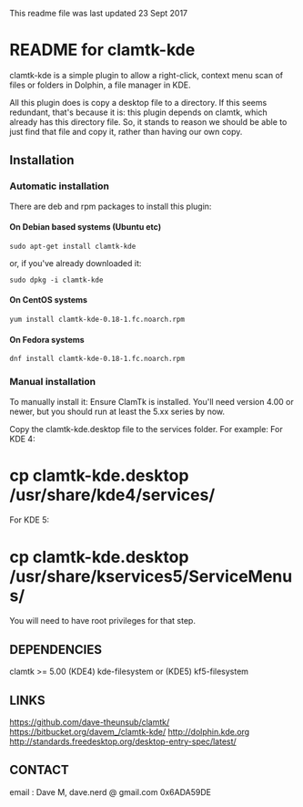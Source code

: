 This readme file was last updated 23 Sept 2017

# README for clamtk-kde

clamtk-kde is a simple plugin to allow a right-click,
context menu scan of files or folders in Dolphin,
a file manager in KDE.

All this plugin does is copy a desktop file to a
directory.  If this seems redundant, that's because it is:
this plugin depends on clamtk, which already has this directory
file. So, it stands to reason we should be able to just find that
file and copy it, rather than having our own copy.

## Installation

### Automatic installation

There are deb and rpm packages to install this plugin:

#### On Debian based systems (Ubuntu etc)

`sudo apt-get install clamtk-kde`

or, if you've already downloaded it:

`sudo dpkg -i clamtk-kde`

#### On CentOS systems

`yum install clamtk-kde-0.18-1.fc.noarch.rpm`

#### On Fedora systems

`dnf install clamtk-kde-0.18-1.fc.noarch.rpm`

### Manual installation

To manually install it:
Ensure ClamTk is installed. You'll need version 4.00 or newer,
but you should run at least the 5.xx series by now.

Copy the clamtk-kde.desktop file to the services folder. For example:
For KDE 4:
# cp clamtk-kde.desktop /usr/share/kde4/services/
For KDE 5:
# cp clamtk-kde.desktop /usr/share/kservices5/ServiceMenus/
You will need to have root privileges for that step.

DEPENDENCIES
------------

clamtk >= 5.00
(KDE4) kde-filesystem or (KDE5) kf5-filesystem

LINKS
-----

https://github.com/dave-theunsub/clamtk/
https://bitbucket.org/davem_/clamtk-kde/
http://dolphin.kde.org
http://standards.freedesktop.org/desktop-entry-spec/latest/

CONTACT
-------

email : Dave M, dave.nerd @ gmail.com
0x6ADA59DE
